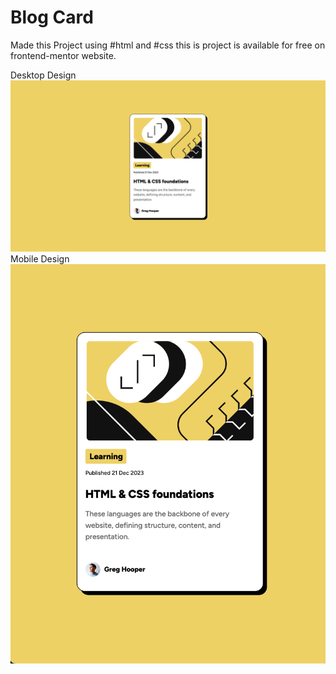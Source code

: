# Blog Card

Made this Project using #html and #css this is project is available for free on frontend-mentor website.

Desktop Design
![Alt text](assets/Desktop.png)
Mobile Design
![Alt text](assets/Mobile.png)
